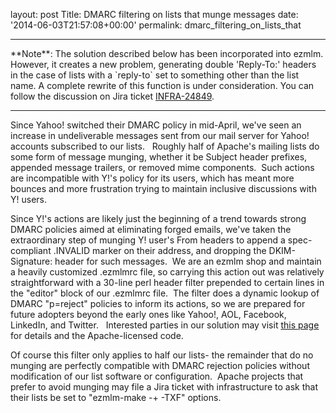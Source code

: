
layout: post
Title: DMARC filtering on lists that munge messages
date: '2014-06-03T21:57:08+00:00'
permalink: dmarc_filtering_on_lists_that

<hr/>
**Note**: The solution described below has been incorporated into ezmlm. However, it creates a new problem, generating double 'Reply-To:' headers in the case of lists with a `reply-to` set to something other than the list name. A complete rewrite of this function is under consideration. You can follow the discussion on Jira ticket <a href="https://issues.apache.org/jira/browse/INFRA-24849" target="_blank">INFRA-24849</a>.
<hr/>

<p>Since Yahoo! switched their DMARC policy in mid-April, we've seen an increase in undeliverable messages sent from our mail server for Yahoo! accounts subscribed to our lists. &nbsp; Roughly half of Apache's mailing lists do some form of message munging, whether it be Subject header prefixes, appended message trailers, or removed mime components. &nbsp;Such actions are incompatible with Y!'s policy for its users, which has meant more bounces and more frustration trying to maintain inclusive discussions with Y! users.</p> 
  <p>Since Y!'s actions are likely just the beginning of a trend towards strong DMARC policies aimed at eliminating forged emails, we've taken the extraordinary step of munging Y! user's From headers to append a spec-compliant .INVALID marker on their address, and dropping the DKIM-Signature: header for such messages. &nbsp;We are an ezmlm shop and maintain a heavily customized .ezmlmrc file, so carrying this action out was relatively straightforward with a 30-line perl header filter prepended to certain lines in the &quot;editor&quot; block of our .ezmlmrc file. &nbsp;The filter does a dynamic lookup of DMARC &quot;p=reject&quot; policies to inform its actions, so we are prepared for future adopters beyond the early ones like Yahoo!, AOL, Facebook, LinkedIn, and Twitter. &nbsp; Interested parties in our solution may visit <a href="http://www.sunstarsys.com/essays/mailing-lists">this page</a> for details and the Apache-licensed code.</p> 
  <p>Of course this filter only applies to half our lists- the remainder that do no munging are perfectly compatible with DMARC rejection policies without modification of our list software or configuration. &nbsp;Apache projects that prefer to avoid munging may file a Jira ticket with infrastructure to ask that their lists be set to &quot;ezmlm-make -+ -TXF&quot; options.</p> 
  <p> </p>

